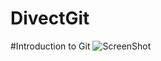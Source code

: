 # DivectGit
#Introduction to Git
![ScreenShot](https://raw.github.com/Dante-Ajushi/DivectGit/master/git_logo.png)
